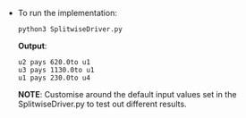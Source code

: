 - To run the implementation:
    ```
    python3 SplitwiseDriver.py
    ```
    **Output**:
    ```
    u2 pays 620.0to u1
    u3 pays 1130.0to u1
    u1 pays 230.0to u4
    ```
    
    **NOTE**: Customise around the default input values set in the SplitwiseDriver.py to test out different results.